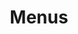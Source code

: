 ---
layout: page
title: Menus
nav: true
nav_order: 8
dropdown: true
children: 
    - title: Research
      permalink: /research
    - title: divider
    - title: For Students 
      permalink: /students
    - title: divider
    - title: Bio
      permalink: /bio
    - title: divider
    - title: Publications
      permalink: /publications
    - title: divider
    - title: Coding
      permalink: /coding
    - title: divider
    - title: Courses 
      permalink: /teaching

---